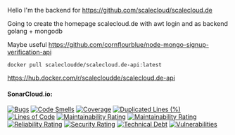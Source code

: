 Hello I'm the backend for https://github.com/scalecloud/scalecloud.de

Going to create the homepage scalecloud.de with awt login and as backend golang + mongodb

Maybe useful https://github.com/cornflourblue/node-mongo-signup-verification-api

```
docker pull scalecloudde/scalecloud.de-api:latest
```
https://hub.docker.com/r/scalecloudde/scalecloud.de-api

#### SonarCloud.io:
[![Bugs](https://sonarcloud.io/api/project_badges/measure?project=scalecloud_scalecloud.de-api&metric=bugs)](https://sonarcloud.io/summary/new_code?id=scalecloud_scalecloud.de-api)
[![Code Smells](https://sonarcloud.io/api/project_badges/measure?project=scalecloud_scalecloud.de-api&metric=code_smells)](https://sonarcloud.io/summary/new_code?id=scalecloud_scalecloud.de-api)
[![Coverage](https://sonarcloud.io/api/project_badges/measure?project=scalecloud_scalecloud.de-api&metric=coverage)](https://sonarcloud.io/summary/new_code?id=scalecloud_scalecloud.de-api)
[![Duplicated Lines (%)](https://sonarcloud.io/api/project_badges/measure?project=scalecloud_scalecloud.de-api&metric=duplicated_lines_density)](https://sonarcloud.io/summary/new_code?id=scalecloud_scalecloud.de-api)
[![Lines of Code](https://sonarcloud.io/api/project_badges/measure?project=scalecloud_scalecloud.de-api&metric=ncloc)](https://sonarcloud.io/summary/new_code?id=scalecloud_scalecloud.de-api)
[![Maintainability Rating](https://sonarcloud.io/api/project_badges/measure?project=scalecloud_scalecloud.de-api&metric=sqale_rating)](https://sonarcloud.io/summary/new_code?id=scalecloud_scalecloud.de-api)
[![Maintainability Rating](https://sonarcloud.io/api/project_badges/measure?project=scalecloud_scalecloud.de-api&metric=sqale_rating)](https://sonarcloud.io/summary/new_code?id=scalecloud_scalecloud.de-api)
[![Reliability Rating](https://sonarcloud.io/api/project_badges/measure?project=scalecloud_scalecloud.de-api&metric=reliability_rating)](https://sonarcloud.io/summary/new_code?id=scalecloud_scalecloud.de-api)
[![Security Rating](https://sonarcloud.io/api/project_badges/measure?project=scalecloud_scalecloud.de-api&metric=security_rating)](https://sonarcloud.io/summary/new_code?id=scalecloud_scalecloud.de-api)
[![Technical Debt](https://sonarcloud.io/api/project_badges/measure?project=scalecloud_scalecloud.de-api&metric=sqale_index)](https://sonarcloud.io/summary/new_code?id=scalecloud_scalecloud.de-api)
[![Vulnerabilities](https://sonarcloud.io/api/project_badges/measure?project=scalecloud_scalecloud.de-api&metric=vulnerabilities)](https://sonarcloud.io/summary/new_code?id=scalecloud_scalecloud.de-api)
